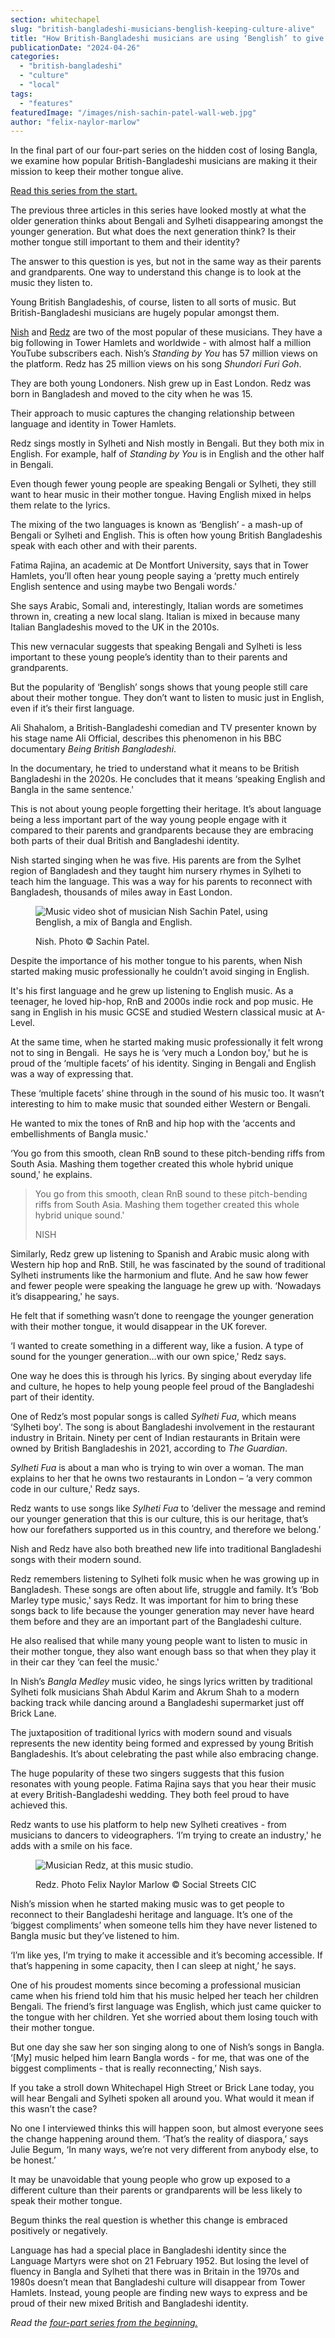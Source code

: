 ```yaml
---
section: whitechapel
slug: "british-bangladeshi-musicians-benglish-keeping-culture-alive"
title: "How British-Bangladeshi musicians are using ‘Benglish’ to give cultural meaning to the next generation"
publicationDate: "2024-04-26"
categories: 
  - "british-bangladeshi"
  - "culture"
  - "local"
tags: 
  - "features"
featuredImage: "/images/nish-sachin-patel-wall-web.jpg"
author: "felix-naylor-marlow"
---
```


In the final part of our four-part series on the hidden cost of losing Bangla, we examine how popular British-Bangladeshi musicians are making it their mission to keep their mother tongue alive.

[Read this series from the start.](https://whitechapellondon.co.uk/third-generation-british-bangladeshis-losing-bangla-native-tongue-tipping-point/)

The previous three articles in this series have looked mostly at what the older generation thinks about Bengali and Sylheti disappearing amongst the younger generation. But what does the next generation think? Is their mother tongue still important to them and their identity? 

The answer to this question is yes, but not in the same way as their parents and grandparents. One way to understand this change is to look at the music they listen to.

Young British Bangladeshis, of course, listen to all sorts of music. But British-Bangladeshi musicians are hugely popular amongst them. 

[Nish](https://www.youtube.com/channel/UCQzCeSrsUX9JrteRrAmJMyA) and [Redz](https://www.youtube.com/channel/UCeq2UuAO6Dc34t4GfK4gm7Q) are two of the most popular of these musicians. They have a big following in Tower Hamlets and worldwide - with almost half a million YouTube subscribers each. Nish’s _Standing by You_ has 57 million views on the platform. Redz has 25 million views on his song _Shundori Furi Goh_. 

They are both young Londoners. Nish grew up in East London. Redz was born in Bangladesh and moved to the city when he was 15. 

Their approach to music captures the changing relationship between language and identity in Tower Hamlets. 

Redz sings mostly in Sylheti and Nish mostly in Bengali. But they both mix in English. For example, half of _Standing by You_ is in English and the other half in Bengali. 

Even though fewer young people are speaking Bengali or Sylheti, they still want to hear music in their mother tongue. Having English mixed in helps them relate to the lyrics. 

The mixing of the two languages is known as ‘Benglish’ - a mash-up of Bengali or Sylheti and English. This is often how young British Bangladeshis speak with each other and with their parents. 

Fatima Rajina, an academic at De Montfort University, says that in Tower Hamlets, you’ll often hear young people saying a ‘pretty much entirely English sentence and using maybe two Bengali words.'

She says Arabic, Somali and, interestingly, Italian words are sometimes thrown in, creating a new local slang. Italian is mixed in because many Italian Bangladeshis moved to the UK in the 2010s. 

This new vernacular suggests that speaking Bengali and Sylheti is less important to these young people’s identity than to their parents and grandparents.

But the popularity of ‘Benglish’ songs shows that young people still care about their mother tongue. They don’t want to listen to music just in English, even if it’s their first language. 

Ali Shahalom, a British-Bangladeshi comedian and TV presenter known by his stage name Ali Official, describes this phenomenon in his BBC documentary _Being British Bangladeshi_. 

In the documentary, he tried to understand what it means to be British Bangladeshi in the 2020s. He concludes that it means ‘speaking English and Bangla in the same sentence.' 

This is not about young people forgetting their heritage. It’s about language being a less important part of the way young people engage with it compared to their parents and grandparents because they are embracing both parts of their dual British and Bangladeshi identity. 

Nish started singing when he was five. His parents are from the Sylhet region of Bangladesh and they taught him nursery rhymes in Sylheti to teach him the language. This was a way for his parents to reconnect with Bangladesh, thousands of miles away in East London. 

<figure>

![Music video shot of musician Nish Sachin Patel, using Benglish, a mix of Bangla and English.](/images/nish-sachin-patel-web.jpg)

<figcaption>

Nish. Photo © Sachin Patel.

</figcaption>

</figure>

Despite the importance of his mother tongue to his parents, when Nish started making music professionally he couldn’t avoid singing in English. 

It's his first language and he grew up listening to English music. As a teenager, he loved hip-hop, RnB and 2000s indie rock and pop music. He sang in English in his music GCSE and studied Western classical music at A-Level.

At the same time, when he started making music professionally it felt wrong not to sing in Bengali.  He says he is ‘very much a London boy,' but he is proud of the ‘multiple facets’ of his identity. Singing in Bengali and English was a way of expressing that. 

These ‘multiple facets’ shine through in the sound of his music too. It wasn’t interesting to him to make music that sounded either Western or Bengali. 

He wanted to mix the tones of RnB and hip hop with the ‘accents and embellishments of Bangla music.'

‘You go from this smooth, clean RnB sound to these pitch-bending riffs from South Asia. Mashing them together created this whole hybrid unique sound,' he explains.

> You go from this smooth, clean RnB sound to these pitch-bending riffs from South Asia. Mashing them together created this whole hybrid unique sound.'
> 
> NISH

Similarly, Redz grew up listening to Spanish and Arabic music along with Western hip hop and RnB. Still, he was fascinated by the sound of traditional Sylheti instruments like the harmonium and flute. And he saw how fewer and fewer people were speaking the language he grew up with. ‘Nowadays it’s disappearing,' he says. 

He felt that if something wasn’t done to reengage the younger generation with their mother tongue, it would disappear in the UK forever. 

‘I wanted to create something in a different way, like a fusion. A type of sound for the younger generation…with our own spice,' Redz says. 

One way he does this is through his lyrics. By singing about everyday life and culture, he hopes to help young people feel proud of the Bangladeshi part of their identity.

One of Redz’s most popular songs is called _Sylheti Fua_, which means ‘Sylheti boy'. The song is about Bangladeshi involvement in the restaurant industry in Britain. Ninety per cent of Indian restaurants in Britain were owned by British Bangladeshis in 2021, according to _The Guardian_. 

_Sylheti Fua_ is about a man who is trying to win over a woman. The man explains to her that he owns two restaurants in London – ‘a very common code in our culture,' Redz says.

Redz wants to use songs like _Sylheti Fua_ to ‘deliver the message and remind our younger generation that this is our culture, this is our heritage, that’s how our forefathers supported us in this country, and therefore we belong.’ 

Nish and Redz have also both breathed new life into traditional Bangladeshi songs with their modern sound.

Redz remembers listening to Sylheti folk music when he was growing up in Bangladesh. These songs are often about life, struggle and family. It’s ‘Bob Marley type music,' says Redz. It was important for him to bring these songs back to life because the younger generation may never have heard them before and they are an important part of the Bangladeshi culture. 

He also realised that while many young people want to listen to music in their mother tongue, they also want enough bass so that when they play it in their car they ‘can feel the music.'

In Nish’s _Bangla Medley_ music video, he sings lyrics written by traditional Sylheti folk musicians Shah Abdul Karim and Akrum Shah to a modern backing track while dancing around a Bangladeshi supermarket just off Brick Lane.

The juxtaposition of traditional lyrics with modern sound and visuals represents the new identity being formed and expressed by young British Bangladeshis. It’s about celebrating the past while also embracing change. 

The huge popularity of these two singers suggests that this fusion resonates with young people. Fatima Rajina says that you hear their music at every British-Bangladeshi wedding. They both feel proud to have achieved this.

Redz wants to use his platform to help new Sylheti creatives - from musicians to dancers to videographers. ‘I’m trying to create an industry,' he adds with a smile on his face.

<figure>

![Musician Redz, at this music studio. ](/images/redz-felix-naylor-marlow-hires-web-1024x700.jpg)

<figcaption>

Redz. Photo Felix Naylor Marlow © Social Streets CIC

</figcaption>

</figure>

Nish’s mission when he started making music was to get people to reconnect to their Bangladeshi heritage and language. It’s one of the ‘biggest compliments’ when someone tells him they have never listened to Bangla music but they’ve listened to him. 

‘I’m like yes, I’m trying to make it accessible and it’s becoming accessible. If that’s happening in some capacity, then I can sleep at night,’ he says.

One of his proudest moments since becoming a professional musician came when his friend told him that his music helped her teach her children Bengali. The friend’s first language was English, which just came quicker to the tongue with her children. Yet she worried about them losing touch with their mother tongue.

But one day she saw her son singing along to one of Nish’s songs in Bangla. ‘\[My\] music helped him learn Bangla words - for me, that was one of the biggest compliments - that is really reconnecting,’ Nish says. 

If you take a stroll down Whitechapel High Street or Brick Lane today, you will hear Bengali and Sylheti spoken all around you. What would it mean if this wasn’t the case? 

No one I interviewed thinks this will happen soon, but almost everyone sees the change happening around them. ‘That’s the reality of diaspora,’ says Julie Begum, ‘In many ways, we’re not very different from anybody else, to be honest.’

It may be unavoidable that young people who grow up exposed to a different culture than their parents or grandparents will be less likely to speak their mother tongue. 

Begum thinks the real question is whether this change is embraced positively or negatively. 

Language has had a special place in Bangladeshi identity since the Language Martyrs were shot on 21 February 1952. But losing the level of fluency in Bangla and Sylheti that there was in Britain in the 1970s and 1980s doesn’t mean that Bangladeshi culture will disappear from Tower Hamlets. Instead, young people are finding new ways to express and be proud of their new mixed British and Bangladeshi identity.

_Read the [four-part series from the beginning.](https://whitechapellondon.co.uk/third-generation-british-bangladeshis-losing-bangla-native-tongue-tipping-point/)_
